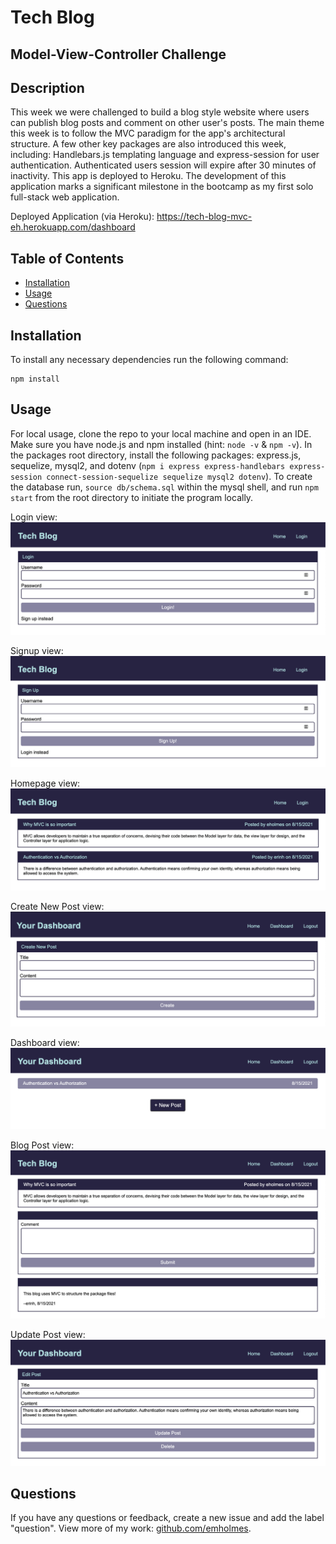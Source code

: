 # Tech Blog
## Model-View-Controller Challenge

## Description
This week we were challenged to build a blog style website where users can publish blog posts and comment on other user's posts. The main theme this week is to follow the MVC paradigm for the app's architectural structure. A few other key packages are also introduced this week, including: Handlebars.js templating language and express-session for user authentication. Authenticated users session will expire after 30 minutes of inactivity. This app is deployed to Heroku. 
The development of this application marks a significant milestone in the bootcamp as my first solo full-stack web application.

Deployed Application (via Heroku): https://tech-blog-mvc-eh.herokuapp.com/dashboard 

## Table of Contents
* [Installation](#installation)
* [Usage](#usage)
* [Questions](#questions)


## Installation
To install any necessary dependencies run the following command: 

    npm install

## Usage 
For local usage, clone the repo to your local machine and open in an IDE. Make sure you have node.js and npm installed (hint: `node -v` & `npm -v`). In the packages root directory, install the following packages: express.js, sequelize, mysql2, and dotenv (`npm i express express-handlebars express-session connect-session-sequelize sequelize mysql2 dotenv`). To create the database run, `source db/schema.sql` within the mysql shell, and run `npm start` from the root directory to initiate the program locally. 

Login view: 
![Login view](./public/images/login.png)

Signup view:
![Signup view](./public/images/sign-up.png)

Homepage view:
![Homepage view](./public/images/home.png)

Create New Post view: 
![Create New Post view](./public/images/create-new-post.png)

Dashboard view:
![Dashboard view](./public/images/dashboard.png)

Blog Post view: 
![Blog Post view](./public/images/blog-post.png)

Update Post view:
![Update Post view](./public/images/update-post.png)

## Questions
If you have any questions or feedback, create a new issue and add the label "question". 
View more of my work: [github.com/emholmes](https://github.com/emholmes).
